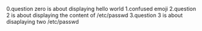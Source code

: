0.question zero is about displaying hello world
1.confused emoji
2.question 2 is about displaying the content of /etc/passwd
3.question 3 is about disaplaying two /etc/passwd
